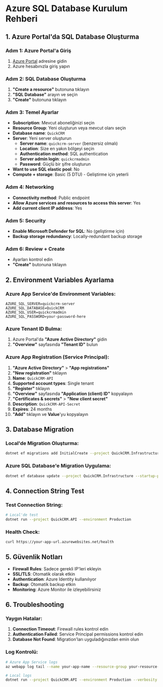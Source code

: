 # Azure SQL Database Kurulum Rehberi

## 1. Azure Portal'da SQL Database Oluşturma

### Adım 1: Azure Portal'a Giriş
1. [Azure Portal](https://portal.azure.com) adresine gidin
2. Azure hesabınızla giriş yapın

### Adım 2: SQL Database Oluşturma
1. **"Create a resource"** butonuna tıklayın
2. **"SQL Database"** arayın ve seçin
3. **"Create"** butonuna tıklayın

### Adım 3: Temel Ayarlar
- **Subscription**: Mevcut aboneliğinizi seçin
- **Resource Group**: Yeni oluşturun veya mevcut olanı seçin
- **Database name**: `QuickCRM`
- **Server**: Yeni server oluşturun
  - **Server name**: `quickcrm-server` (benzersiz olmalı)
  - **Location**: Size en yakın bölgeyi seçin
  - **Authentication method**: SQL authentication
  - **Server admin login**: `quickcrmadmin`
  - **Password**: Güçlü bir şifre oluşturun
- **Want to use SQL elastic pool**: No
- **Compute + storage**: Basic (5 DTU) - Geliştirme için yeterli

### Adım 4: Networking
- **Connectivity method**: Public endpoint
- **Allow Azure services and resources to access this server**: Yes
- **Add current client IP address**: Yes

### Adım 5: Security
- **Enable Microsoft Defender for SQL**: No (geliştirme için)
- **Backup storage redundancy**: Locally-redundant backup storage

### Adım 6: Review + Create
- Ayarları kontrol edin
- **"Create"** butonuna tıklayın

## 2. Environment Variables Ayarlama

 ### Azure App Service'de Environment Variables:
```
AZURE_SQL_SERVER=quickcrm-server
AZURE_SQL_DATABASE=QuickCRM
AZURE_SQL_USER=quickcrmadmin
AZURE_SQL_PASSWORD=your-password-here
```

### Azure Tenant ID Bulma:
1. Azure Portal'da **"Azure Active Directory"** gidin
2. **"Overview"** sayfasında **"Tenant ID"** bulun

### Azure App Registration (Service Principal):
1. **"Azure Active Directory"** > **"App registrations"**
2. **"New registration"** tıklayın
3. **Name**: `QuickCRM-API`
4. **Supported account types**: Single tenant
5. **"Register"** tıklayın
6. **"Overview"** sayfasında **"Application (client) ID"** kopyalayın
7. **"Certificates & secrets"** > **"New client secret"**
8. **Description**: `QuickCRM-API-Secret`
9. **Expires**: 24 months
10. **"Add"** tıklayın ve **Value**'yu kopyalayın

## 3. Database Migration

### Local'de Migration Oluşturma:
```bash
dotnet ef migrations add InitialCreate --project QuickCRM.Infrastructure --startup-project QuickCRM.API
```

### Azure SQL Database'e Migration Uygulama:
```bash
dotnet ef database update --project QuickCRM.Infrastructure --startup-project QuickCRM.API
```

## 4. Connection String Test

### Test Connection String:
```bash
# Local'de test
dotnet run --project QuickCRM.API --environment Production
```

### Health Check:
```bash
curl https://your-app-url.azurewebsites.net/health
```

## 5. Güvenlik Notları

- **Firewall Rules**: Sadece gerekli IP'leri ekleyin
- **SSL/TLS**: Otomatik olarak etkin
- **Authentication**: Azure Identity kullanılıyor
- **Backup**: Otomatik backup etkin
- **Monitoring**: Azure Monitor ile izleyebilirsiniz

## 6. Troubleshooting

### Yaygın Hatalar:
1. **Connection Timeout**: Firewall rules kontrol edin
2. **Authentication Failed**: Service Principal permissions kontrol edin
3. **Database Not Found**: Migration'ları uyguladığınızdan emin olun

### Log Kontrolü:
```bash
# Azure App Service logs
az webapp log tail --name your-app-name --resource-group your-resource-group

# Local logs
dotnet run --project QuickCRM.API --environment Production --verbosity detailed
```


